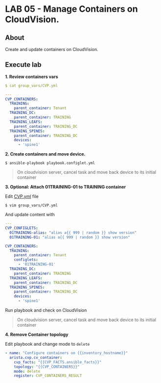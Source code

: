 # LAB 05 - Manage Containers on CloudVision.

## About

Create and update containers on CloudVision.

## Execute lab

__1. Review containers vars__

```yaml
$ cat group_vars/CVP.yml

---
CVP_CONTAINERS:
  TRAINING:
    parent_container: Tenant
  TRAINING_DC:
    parent_container: TRAINING
  TRAINING_LEAFS:
    parent_container: TRAINING_DC
  TRAINING_SPINES:
    parent_container: TRAINING_DC
    devices:
      - 'spine1'
```

__2. Create containers and move device.__

```shell
$ ansible-playbook playbook.configlet.yml
```

> On cloudvision server, cancel task and move back device to its initial container

__3. Optional: Attach 01TRAINING-01 to TRAINING container__

Edit [CVP.yml](group_vars/CVP.yml) file

```
$ vim group_vars/CVP.yml
```

And update content with

```yaml
---
CVP_CONFIGLETS:
  01TRAINING-alias: "alias a{{ 999 | random }} show version"
  01TRAINING-01: "alias a{{ 999 | random }} show version"

CVP_CONTAINERS:
  TRAINING:
    parent_container: Tenant
    configlets:
      - '01TRAINING-01'
  TRAINING_DC:
    parent_container: TRAINING
  TRAINING_LEAFS:
    parent_container: TRAINING_DC
  TRAINING_SPINES:
    parent_container: TRAINING_DC
    devices:
      - 'spine1'
```

Run playbook and check on CloudVision

> On cloudvision server, cancel task and move back device to its initial container

__4. Remove Container topology__

Edit playbook and change mode to `delete`

```yaml
- name: "Configure containers on {{inventory_hostname}}"
  arista.cvp.cv_container:
    cvp_facts: "{{CVP_FACTS.ansible_facts}}"
    topology: "{{CVP_CONTAINERS}}"
    mode: delete
    register: CVP_CONTAINERS_RESULT
```
